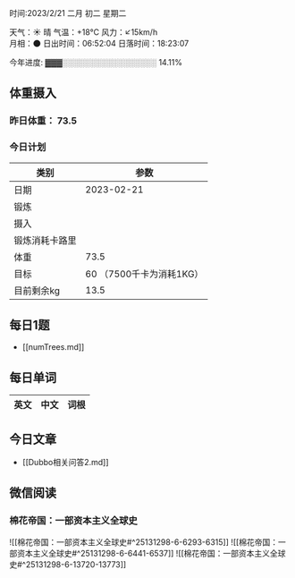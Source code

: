 

时间:2023/2/21 二月 初二 星期二

天气：☀️   晴 气温：+18°C 风力：↙15km/h  
月相：🌑 日出时间：06:52:04 日落时间：18:23:07

今年进度: ▓▓▓░░░░░░░░░░░░░░░░░ 14.11%

## 体重摄入

### 昨日体重： 73.5
### 今日计划
| 类别           | 参数                          |
| -------------- | ----------------------------- |
| 日期           | 2023-02-21                    |
| 锻炼           |                               |
| 摄入           |                               |
| 锻炼消耗卡路里 |                               |
| 体重           | 73.5                          | 
| 目标           | 60      （7500千卡为消耗1KG） |
| 目前剩余kg     |                           13.5    |



## 每日1题

- [[numTrees.md]]

## 每日单词

| 英文       | 中文       |词根|
| ---------- | ---------- | ---|


## 今日文章

- [[Dubbo相关问答2.md]]


## 微信阅读

<!-- start of weread -->

### 棉花帝国：一部资本主义全球史
![[棉花帝国：一部资本主义全球史#^25131298-6-6293-6315]]
![[棉花帝国：一部资本主义全球史#^25131298-6-6441-6537]]
![[棉花帝国：一部资本主义全球史#^25131298-6-13720-13773]]

<!-- end of weread -->
